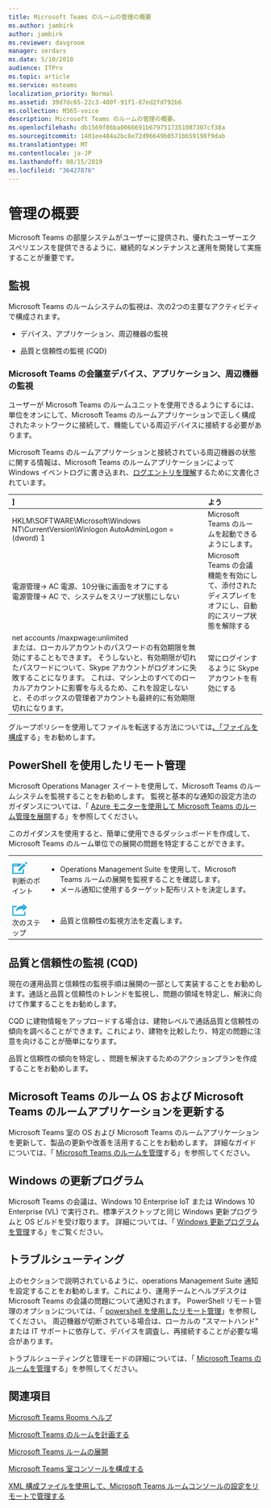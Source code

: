 ```yaml
---
title: Microsoft Teams のルームの管理の概要
ms.author: jambirk
author: jambirk
ms.reviewer: davgroom
manager: serdars
ms.date: 5/10/2018
audience: ITPro
ms.topic: article
ms.service: msteams
localization_priority: Normal
ms.assetid: 39d7dc65-22c3-400f-91f1-87ed2fd792b6
ms.collection: M365-voice
description: Microsoft Teams のルームの管理の概要。
ms.openlocfilehash: db1569f86ba0066691b6797517351087307cf38a
ms.sourcegitcommit: 1401ee484a2bc8e72d96649b0571bb59198f9dab
ms.translationtype: MT
ms.contentlocale: ja-JP
ms.lasthandoff: 08/15/2019
ms.locfileid: "36427876"
---
```

# <a name="management-overview"></a>管理の概要 

Microsoft Teams の部屋システムがユーザーに提供され、優れたユーザーエクスペリエンスを提供できるように、継続的なメンテナンスと運用を開発して実施することが重要です。 

## <a name="monitoring"></a>監視 

Microsoft Teams のルームシステムの監視は、次の2つの主要なアクティビティで構成されます。

-  デバイス、アプリケーション、周辺機器の監視

-  品質と信頼性の監視 (CQD)

### <a name="microsoft-teams-rooms-device-application-and-peripheral-device-monitoring"></a>Microsoft Teams の会議室デバイス、アプリケーション、周辺機器の監視

ユーザーが Microsoft Teams のルームユニットを使用できるようにするには、単位をオンにして、Microsoft Teams のルームアプリケーションで正しく構成されたネットワークに接続して、機能している周辺デバイスに接続する必要があります。 


Microsoft Teams のルームアプリケーションと接続されている周辺機器の状態に関する情報は、Microsoft Teams のルームアプリケーションによって Windows イベントログに書き込まれ、[ログエントリを理解](azure-monitor-manage.md#understand-the-log-entries)するために文書化されています。 

|**]**|**よう**|
|:-----|:-----|
|HKLM\SOFTWARE\Microsoft\Windows NT\CurrentVersion\Winlogon AutoAdminLogon = (dword) 1  <br/> |Microsoft Teams のルームを起動できるようにします。  <br/> |
|電源管理-\> AC 電源、10分後に画面をオフにする  <br/> 電源管理-\> AC で、システムをスリープ状態にしない  <br/> |Microsoft Teams の会議機能を有効にして、添付されたディスプレイをオフにし、自動的にスリープ状態を解除する  <br/> |
|net accounts /maxpwage:unlimited  <br/> または、ローカルアカウントのパスワードの有効期限を無効にすることもできます。 そうしないと、有効期限が切れたパスワードについて、Skype アカウントがログオンに失敗することになります。 これは、マシン上のすべてのローカルアカウントに影響を与えるため、これを設定しないと、そのボックスの管理者アカウントも最終的に有効期限切れになります。  <br/> |常にログインするように Skype アカウントを有効にする  <br/> |
   
グループポリシーを使用してファイルを転送する方法については[、「ファイルを構成](https://technet.microsoft.com/en-us/library/cc772536%28v=ws.11%29.aspx)する」をお勧めします。
  
## <a name="remote-management-using-powershell"></a>PowerShell を使用したリモート管理
<a name="RemotePS"> </a>

Microsoft Operations Manager スイートを使用して、Microsoft Teams のルームシステムを監視することをお勧めします。 監視と基本的な通知の設定方法のガイダンスについては、「 [Azure モニターを使用して Microsoft Teams のルーム管理を展開](azure-monitor-deploy.md)する」を参照してください。 

このガイダンスを使用すると、簡単に使用できるダッシュボードを作成して、Microsoft Teams のルーム単位での展開の問題を特定することができます。 

|    |     |
|-----------|------------|
|![](../media/audio_conferencing_image7.png) <br/>判断のポイント|<ul><li>Operations Management Suite を使用して、Microsoft Teams ルームの展開を監視することを確認します。</li><li>メール通知に使用するターゲット配布リストを決定します。</li></ul>|
|![](../media/audio_conferencing_image9.png)<br/>次のステップ|<ul><li>品質と信頼性の監視方法を定義します。</li></ul>|

## <a name="quality-and-reliability-monitoring-cqd"></a>品質と信頼性の監視 (CQD)

現在の運用品質と信頼性の監視手順は展開の一部として実装することをお勧めします。通話と品質と信頼性のトレンドを監視し、問題の領域を特定し、解決に向けて作業することをお勧めします。 

CQD に建物情報をアップロードする場合は、建物レベルで通話品質と信頼性の傾向を調べることができます。これにより、建物を比較したり、特定の問題に注意を向けることが簡単になります。

品質と信頼性の傾向を特定し[](https://aka.ms/qerguide) 、問題を解決するためのアクションプランを作成することをお勧めします。 

## <a name="updating-the-microsoft-teams-rooms-os-and-microsoft-teams-rooms-application"></a>Microsoft Teams のルーム OS および Microsoft Teams のルームアプリケーションを更新する

Microsoft Teams 室の OS および Microsoft Teams のルームアプリケーションを更新して、製品の更新や改善を活用することをお勧めします。 詳細なガイドについては、「 [Microsoft Teams のルームを管理](room-systems-v2-operations.md#software-updates)する」を参照してください。 

## <a name="windows-updates"></a>Windows の更新プログラム

Microsoft Teams の会議は、Windows 10 Enterprise IoT または Windows 10 Enterprise (VL) で実行され、標準デスクトップと同じ Windows 更新プログラムと OS ビルドを受け取ります。 詳細については、「 [Windows 更新プログラムを管理](updates.md)する」をご覧ください。


## <a name="troubleshooting"></a>トラブルシューティング

上のセクションで説明されているように、operations Management Suite 通知を設定することをお勧めします。これにより、運用チームとヘルプデスクは Microsoft Teams の会議の問題について通知されます。 PowerShell リモート管理のオプションについては、「 [powershell を使用したリモート管理](room-systems-v2-operations.md#remote-management-using-powershell)」を参照してください。 周辺機器が切断されている場合は、ローカルの "スマートハンド" または IT サポートに依存して、デバイスを調査し、再接続することが必要な場合があります。 

トラブルシューティングと管理モードの詳細については、「 [Microsoft Teams のルームを管理](room-systems-v2-operations.md#admin-mode-and-device-management)する」を参照してください。 


## <a name="see-also"></a>関連項目

[Microsoft Teams Rooms ヘルプ](https://support.office.com/en-us/article/Skype-Room-Systems-version-2-help-e667f40e-5aab-40c1-bd68-611fe0002ba2)

[Microsoft Teams のルームを計画する](skype-room-systems-v2-0.md)

[Microsoft Teams ルームの展開](room-systems-v2.md)

[Microsoft Teams 室コンソールを構成する](console.md)

[XML 構成ファイルを使用して、Microsoft Teams ルームコンソールの設定をリモートで管理する](xml-config-file.md)
